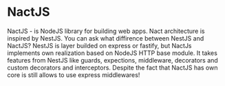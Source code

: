 # NactJS
NactJS - is NodeJS library for building web apps. Nact architecture is inspired by NestJS.
You can ask what diffirence between NestJS and NactJS? NestJS is layer builded on express or fastify, but NactJs implements own realization based on NodeJS HTTP base module.
It takes features from NestJS like guards, expections, middleware, decorators and custom decorators and interceptors.
Despite the fact that NactJS has own core is still allows to use express middlewares!
